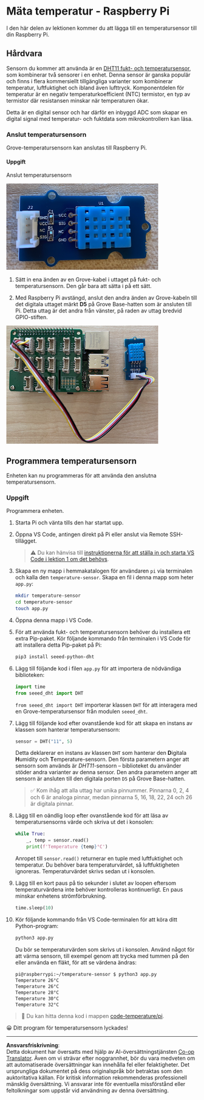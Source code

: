 <!--
CO_OP_TRANSLATOR_METADATA:
{
  "original_hash": "7678f7c67b97ee52d5727496dcd7d346",
  "translation_date": "2025-08-27T22:46:06+00:00",
  "source_file": "2-farm/lessons/1-predict-plant-growth/pi-temp.md",
  "language_code": "sv"
}
-->
# Mäta temperatur - Raspberry Pi

I den här delen av lektionen kommer du att lägga till en temperatursensor till din Raspberry Pi.

## Hårdvara

Sensorn du kommer att använda är en [DHT11 fukt- och temperatursensor](https://www.seeedstudio.com/Grove-Temperature-Humidity-Sensor-DHT11.html), som kombinerar två sensorer i en enhet. Denna sensor är ganska populär och finns i flera kommersiellt tillgängliga varianter som kombinerar temperatur, luftfuktighet och ibland även lufttryck. Komponentdelen för temperatur är en negativ temperaturkoefficient (NTC) termistor, en typ av termistor där resistansen minskar när temperaturen ökar.

Detta är en digital sensor och har därför en inbyggd ADC som skapar en digital signal med temperatur- och fuktdata som mikrokontrollern kan läsa.

### Anslut temperatursensorn

Grove-temperatursensorn kan anslutas till Raspberry Pi.

#### Uppgift

Anslut temperatursensorn

![En Grove-temperatursensor](../../../../../translated_images/grove-dht11.07f8eafceee170043efbb53e1d15722bd4e00fbaa9ff74290b57e9f66eb82c17.sv.png)

1. Sätt in ena änden av en Grove-kabel i uttaget på fukt- och temperatursensorn. Den går bara att sätta i på ett sätt.

1. Med Raspberry Pi avstängd, anslut den andra änden av Grove-kabeln till det digitala uttaget märkt **D5** på Grove Base-hatten som är ansluten till Pi. Detta uttag är det andra från vänster, på raden av uttag bredvid GPIO-stiften.

![Grove-temperatursensorn ansluten till uttag A0](../../../../../translated_images/pi-temperature-sensor.3ff82fff672c8e565ef25a39d26d111de006b825a7e0867227ef4e7fbff8553c.sv.png)

## Programmera temperatursensorn

Enheten kan nu programmeras för att använda den anslutna temperatursensorn.

### Uppgift

Programmera enheten.

1. Starta Pi och vänta tills den har startat upp.

1. Öppna VS Code, antingen direkt på Pi eller anslut via Remote SSH-tillägget.

    > ⚠️ Du kan hänvisa till [instruktionerna för att ställa in och starta VS Code i lektion 1 om det behövs](../../../1-getting-started/lessons/1-introduction-to-iot/pi.md).

1. Skapa en ny mapp i hemmakatalogen för användaren `pi` via terminalen och kalla den `temperature-sensor`. Skapa en fil i denna mapp som heter `app.py`:

    ```sh
    mkdir temperature-sensor
    cd temperature-sensor
    touch app.py
    ```

1. Öppna denna mapp i VS Code.

1. För att använda fukt- och temperatursensorn behöver du installera ett extra Pip-paket. Kör följande kommando från terminalen i VS Code för att installera detta Pip-paket på Pi:

    ```sh
    pip3 install seeed-python-dht
    ```

1. Lägg till följande kod i filen `app.py` för att importera de nödvändiga biblioteken:

    ```python
    import time
    from seeed_dht import DHT
    ```

    `from seeed_dht import DHT` importerar klassen `DHT` för att interagera med en Grove-temperatursensor från modulen `seeed_dht`.

1. Lägg till följande kod efter ovanstående kod för att skapa en instans av klassen som hanterar temperatursensorn:

    ```python
    sensor = DHT("11", 5)
    ```

    Detta deklarerar en instans av klassen `DHT` som hanterar den **D**igitala **H**umidity och **T**emperature-sensorn. Den första parametern anger att sensorn som används är *DHT11*-sensorn – biblioteket du använder stöder andra varianter av denna sensor. Den andra parametern anger att sensorn är ansluten till den digitala porten `D5` på Grove Base-hatten.

    > ✅ Kom ihåg att alla uttag har unika pinnummer. Pinnarna 0, 2, 4 och 6 är analoga pinnar, medan pinnarna 5, 16, 18, 22, 24 och 26 är digitala pinnar.

1. Lägg till en oändlig loop efter ovanstående kod för att läsa av temperatursensorns värde och skriva ut det i konsolen:

    ```python
    while True:
        _, temp = sensor.read()
        print(f'Temperature {temp}°C')
    ```

    Anropet till `sensor.read()` returnerar en tuple med luftfuktighet och temperatur. Du behöver bara temperaturvärdet, så luftfuktigheten ignoreras. Temperaturvärdet skrivs sedan ut i konsolen.

1. Lägg till en kort paus på tio sekunder i slutet av loopen eftersom temperaturvärdena inte behöver kontrolleras kontinuerligt. En paus minskar enhetens strömförbrukning.

    ```python
    time.sleep(10)
    ```

1. Kör följande kommando från VS Code-terminalen för att köra ditt Python-program:

    ```sh
    python3 app.py
    ```

    Du bör se temperaturvärden som skrivs ut i konsolen. Använd något för att värma sensorn, till exempel genom att trycka med tummen på den eller använda en fläkt, för att se värdena ändras:

    ```output
    pi@raspberrypi:~/temperature-sensor $ python3 app.py 
    Temperature 26°C
    Temperature 26°C
    Temperature 28°C
    Temperature 30°C
    Temperature 32°C
    ```

> 💁 Du kan hitta denna kod i mappen [code-temperature/pi](../../../../../2-farm/lessons/1-predict-plant-growth/code-temperature/pi).

😀 Ditt program för temperatursensorn lyckades!

---

**Ansvarsfriskrivning**:  
Detta dokument har översatts med hjälp av AI-översättningstjänsten [Co-op Translator](https://github.com/Azure/co-op-translator). Även om vi strävar efter noggrannhet, bör du vara medveten om att automatiserade översättningar kan innehålla fel eller felaktigheter. Det ursprungliga dokumentet på dess originalspråk bör betraktas som den auktoritativa källan. För kritisk information rekommenderas professionell mänsklig översättning. Vi ansvarar inte för eventuella missförstånd eller feltolkningar som uppstår vid användning av denna översättning.